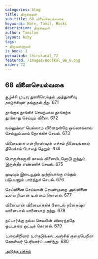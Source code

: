 ```yaml
---
categories: blog
title: திருக்குறள்
sub_title: 68 வினைசெயல்வகை
keywords: More, Tamil, Books
description: திருக்குறள்
author: Tamilan
layout: Ruby
tags:
- திருவள்ளுவர்
is_book: 1
permalink: thirukural_72
featured: /images/noolkal_96_6.png
order: 72
---
```

## 68 வினைசெயல்வகை

சூழ்ச்சி முடிவு துணிவெய்தல் அத்துணிவு  
தாழ்ச்சியுள் தங்குதல் தீது. 671

தூங்குக தூங்கிச் செயற்பால தூங்கற்க  
தூங்காது செய்யும் வினை. 672

ஙல்லும்வா யெல்லாம் வினைநன்றே ஒல்லாக்கால்  
செல்லும்வாய் நோக்கிச் செயல். 673

வினைபகை என்றிரண்டின் எச்சம் நினையுங்கால்  
தீயெச்சம் போலத் தெறும். 674

பொருள்கருவி காலம் வினையிடனொடு ஐந்தும்  
இருள்தீர எண்ணிச் செயல். 675

முடிவும் இடையூறும் முற்றியாங்கு எய்தும்  
படுபயனும் பார்த்துச் செயல். 676

செய்வினை செய்வான் செயன்முறை அவ்வினை  
உள்ளறிவான் உள்ளம் கொளல். 677

வினையான் வினையாக்கிக் கோடல் நனைகவுள்  
யானையால் யானையாத் தற்று. 678

நட்டார்க்கு நல்ல செயலின் விரைந்ததே  
ஒட்டாரை ஒட்டிக் கொளல். 679

உறைசிறியார் உள்நடுங்கல் அஞ்சிக் குறைபெறின்  
கொள்வர் பெரியார்ப் பணிந்து. 680

[அடுத்த பக்கம்](thirukural_73)